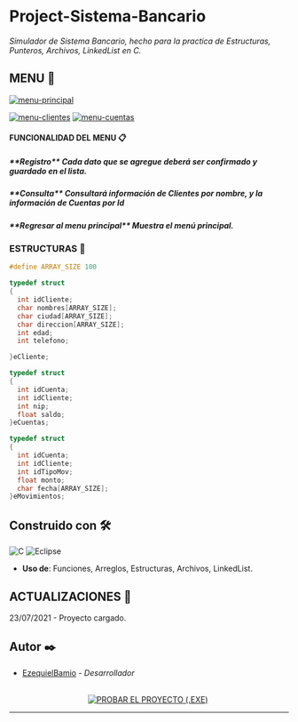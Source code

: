 # Project-Sistema-Bancario

_Simulador de Sistema Bancario, hecho para la practica de Estructuras, Punteros, Archivos, LinkedList en C._

## MENU 🚀

<a href="https://imgbb.com/"><img src="https://i.ibb.co/yhKM1RC/menu-principal.png" alt="menu-principal" border="0"></a>

<a href="https://imgbb.com/"><img src="https://i.ibb.co/0GfX7S1/menu-clientes.png" alt="menu-clientes" border="0"></a>
<a href="https://imgbb.com/"><img src="https://i.ibb.co/GQNRXvh/menu-cuentas.png" alt="menu-cuentas" border="0"></a>

#### FUNCIONALIDAD DEL MENU 📋
<p>
  <h5 align="left"><b>**Registro** Cada dato que se agregue deberá ser confirmado y guardado en el lista.</b></h5>
  <h5 align="left"><b>**Consulta** Consultará información de Clientes por nombre, y la información de Cuentas por Id</b></h3>
  <h5 align="left"><b>**Regresar al menu principal** Muestra el menú principal.</b></h5>

</p>

### ESTRUCTURAS 🔧

```c
#define ARRAY_SIZE 100
```

```c
typedef struct
{
  int idCliente;
  char nombres[ARRAY_SIZE];
  char ciudad[ARRAY_SIZE];
  char direccion[ARRAY_SIZE];
  int edad;
  int telefono;

}eCliente;
```

```c
typedef struct
{
  int idCuenta;
  int idCliente;
  int nip;
  float saldo;
}eCuentas;
```

```c
typedef struct
{
  int idCuenta;
  int idCliente;
  int idTipoMov;
  float monto;
  char fecha[ARRAY_SIZE];
}eMovimientos;
```
## Construido con 🛠️

  ![C](https://img.shields.io/badge/-C-333333?style=flat&logo=C%2B%2B&logoColor=00599C)
  ![Eclipse](https://img.shields.io/badge/-Eclipse-333333?style=flat&logo=eclipse-ide&logoColor=2C2255)
  
  * **Uso de**:
      Funciones,
      Arreglos,
      Estructuras,
      Archivos,
      LinkedList.
## ACTUALIZACIONES 📄

23/07/2021 - Proyecto cargado.

## Autor ✒️

* [EzequielBamio](https://github.com/EzequielBamio) - *Desarrollador*
 
 <p align="center">
<br>
<a href="https://drive.google.com/file/d/1bb-wbcOZ2OE20MRyFDtz6ReMP7zoDjWG/view?usp=sharing"><img src="https://img.shields.io/badge/PROBAR_EL_PROYECTO_(.EXE)-88AE4B.svg?&style=for-the-badge&logo=Google-Drive&logoColor=white" alt="PROBAR EL PROYECTO (.EXE)"/></a>&nbsp;
</p>

---


